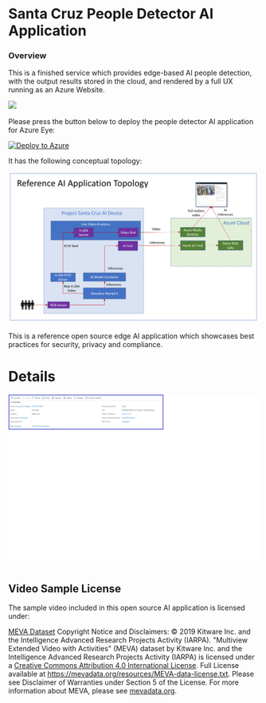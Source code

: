 # Santa Cruz People Detector AI Application


### Overview

This is a finished service which provides edge-based AI people detection, with the output results stored in the cloud, and rendered by a full UX running as an Azure Website.  

![](/media/People-Detector-AI.gif)

Please press the button below to deploy the people detector AI application for Azure Eye:


[![Deploy to Azure](https://aka.ms/deploytoazurebutton)](https://ms.portal.azure.com/#create/Microsoft.Template/uri/https%3A%2F%2Funifiededgescenarios.blob.core.windows.net%2Farm-template%2Fazuredeploy-updated.json)


It has the following conceptual topology:

![](/media/AI-App-Topology.PNG)


This is a reference open source edge AI application which showcases best practices for security, privacy and compliance.




# Details

![](/media/Public-IP.png)


#
## Video Sample License
The sample video included in this open source AI application is licensed under:

[MEVA Dataset](http://mevadata.org/) Copyright Notice and Disclaimers: © 2019 Kitware Inc. and the Intelligence Advanced Research Projects Activity (IARPA). "Multiview Extended Video with Activities" (MEVA) dataset by Kitware Inc. and the Intelligence Advanced Research Projects Activity (IARPA) is licensed under a [Creative Commons Attribution 4.0 International License](https://creativecommons.org/licenses/by/4.0/). Full License available at https://mevadata.org/resources/MEVA-data-license.txt. Please see Disclaimer of Warranties under Section 5 of the License. For more information about MEVA, please see [mevadata.org](http://mevadata.org).
